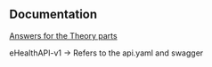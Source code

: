 
## Documentation

[Answers for the Theory parts](https://icptechnologies-my.sharepoint.com/:w:/g/personal/schathuranga_icptechno_com/EcMGgsf4hA5AughkXsWvjswBIawGIlynExuFqa9zIQ5ETg?e=rTBMPk)


eHealthAPI-v1 -> Refers to the api.yaml and swagger
